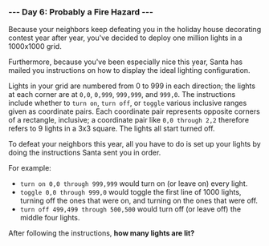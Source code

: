 ### --- Day 6: Probably a Fire Hazard ---

Because your neighbors keep defeating you in the holiday house decorating
contest year after year, you've decided to deploy one million lights in a
1000x1000 grid.

Furthermore, because you've been especially nice this year, Santa has
mailed you instructions on how to display the ideal lighting configuration.

Lights in your grid are numbered from 0 to 999 in each direction; the
lights at each corner are at `0,0`, `0,999`, `999,999`, and `999,0`. The
instructions include whether to `turn on`, `turn off`, or `toggle` various
inclusive ranges given as coordinate pairs. Each coordinate pair represents
opposite corners of a rectangle, inclusive; a coordinate pair like
`0,0 through 2,2` therefore refers to 9 lights in a 3x3 square. The lights
all start turned off.

To defeat your neighbors this year, all you have to do is set up your
lights by doing the instructions Santa sent you in order.

For example:

- `turn on 0,0 through 999,999` would turn on (or leave on) every light.
- `toggle 0,0 through 999,0` would toggle the first line of 1000 lights,
  turning off the ones that were on, and turning on the ones that were
  off.
- `turn off 499,499 through 500,500` would turn off (or leave off) the
  middle four lights.

After following the instructions, **how many lights are lit?**
